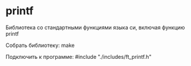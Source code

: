 # printf

Библиотека со стандартными функциями языка си, включая функцию printf

Собрать библиотеку: make

Подключить к программе: #include "./includes/ft_printf.h"
